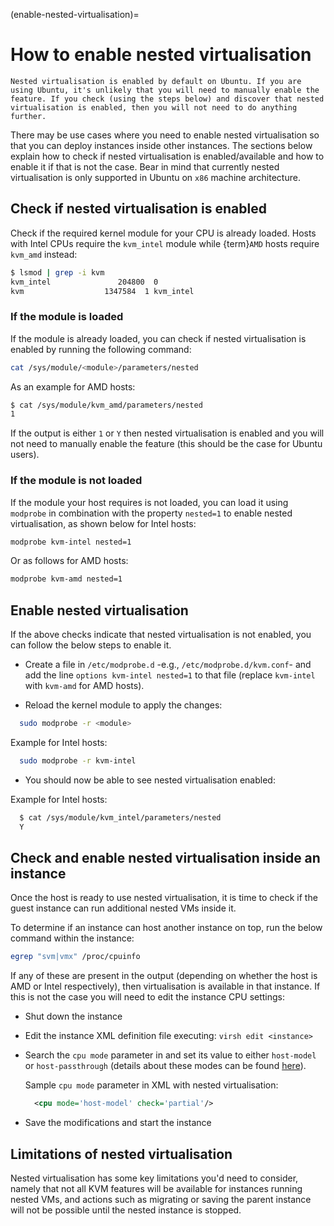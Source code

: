 (enable-nested-virtualisation)=
# How to enable nested virtualisation

```{important}
Nested virtualisation is enabled by default on Ubuntu. If you are using Ubuntu, it's unlikely that you will need to manually enable the feature. If you check (using the steps below) and discover that nested virtualisation is enabled, then you will not need to do anything further.
```

There may be use cases where you need to enable nested virtualisation so that you can deploy instances inside other instances. The sections below explain how to check if nested virtualisation is enabled/available and how to enable it if that is not the case. Bear in mind that currently nested virtualisation is only supported in Ubuntu on `x86` machine architecture. 

## Check if nested virtualisation is enabled

Check if the required kernel module for your CPU is already loaded. Hosts with Intel CPUs require the `kvm_intel` module while {term}`AMD` hosts require `kvm_amd` instead:
  
```bash
$ lsmod | grep -i kvm
kvm_intel               204800  0
kvm                  1347584  1 kvm_intel
```

### If the module is loaded

If the module is already loaded, you can check if nested virtualisation is enabled by running the following command:

```bash
cat /sys/module/<module>/parameters/nested
```

As an example for AMD hosts:

```bash
$ cat /sys/module/kvm_amd/parameters/nested
1
```

If the output is either `1` or `Y` then nested virtualisation is enabled and you will not need to manually enable the feature (this should be the case for Ubuntu users).

### If the module is not loaded

If the module your host requires is not loaded, you can load it using `modprobe` in combination with the property `nested=1` to enable nested virtualisation, as shown below for Intel hosts:

```bash
modprobe kvm-intel nested=1
```

Or as follows for AMD hosts: 

```bash
modprobe kvm-amd nested=1
```

## Enable nested virtualisation 

If the above checks indicate that nested virtualisation is not enabled, you can follow the below steps to enable it.

* Create a file in `/etc/modprobe.d` -e.g., `/etc/modprobe.d/kvm.conf`- and add the line `options kvm-intel nested=1` to that file (replace `kvm-intel` with `kvm-amd` for AMD hosts).

* Reload the kernel module to apply the changes:

```bash
  sudo modprobe -r <module>
```

Example for Intel hosts:

```bash
  sudo modprobe -r kvm-intel
```

* You should now be able to see nested virtualisation enabled:

Example for Intel hosts:
```bash
  $ cat /sys/module/kvm_intel/parameters/nested
  Y
```

## Check and enable nested virtualisation inside an instance

Once the host is ready to use nested virtualisation, it is time to check if the guest instance can run additional nested VMs inside it.

To determine if an instance can host another instance on top, run the below command within the instance:

```bash
egrep "svm|vmx" /proc/cpuinfo
``` 

If any of these are present in the output (depending on whether the host is AMD or Intel respectively), then virtualisation is available in that instance. If this is not the case you will need to edit the instance CPU settings:

* Shut down the instance
* Edit the instance XML definition file executing: `virsh edit <instance>`
* Search the `cpu mode` parameter in and set its value to either `host-model` or `host-passthrough` (details about these modes can be found [here](https://wiki.openstack.org/wiki/LibvirtXMLCPUModel)).

  Sample `cpu mode` parameter in XML with nested virtualisation:

  ```xml
    <cpu mode='host-model' check='partial'/>
  ```
  
* Save the modifications and start the instance

## Limitations of nested virtualisation

Nested virtualisation has some key limitations you'd need to consider, namely that not all KVM features will be available for instances running nested VMs, and actions such as migrating or saving the parent instance will not be possible until the nested instance is stopped.
